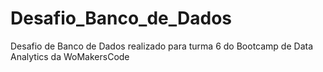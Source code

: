 # Desafio_Banco_de_Dados

Desafio de Banco de Dados realizado para turma 6 do Bootcamp de Data Analytics da WoMakersCode
